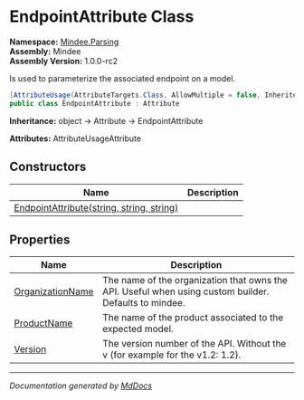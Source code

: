 ﻿<!--  
  <auto-generated>   
    The contents of this file were generated by a tool.  
    Changes to this file may be list if the file is regenerated  
  </auto-generated>   
-->

# EndpointAttribute Class

**Namespace:** [Mindee.Parsing](../index.md)  
**Assembly:** Mindee  
**Assembly Version:** 1.0.0\-rc2

Is used to parameterize the associated endpoint on a model.

```csharp
[AttributeUsage(AttributeTargets.Class, AllowMultiple = false, Inherited = false)]
public class EndpointAttribute : Attribute
```

**Inheritance:** object → Attribute → EndpointAttribute

**Attributes:** AttributeUsageAttribute

## Constructors

| Name                                                               | Description |
| ------------------------------------------------------------------ | ----------- |
| [EndpointAttribute(string, string, string)](constructors/index.md) |             |

## Properties

| Name                                               | Description                                                                                           |
| -------------------------------------------------- | ----------------------------------------------------------------------------------------------------- |
| [OrganizationName](properties/OrganizationName.md) | The name of the organization that owns the API. Useful when using custom builder. Defaults to mindee. |
| [ProductName](properties/ProductName.md)           | The name of the product associated to the expected model.                                             |
| [Version](properties/Version.md)                   | The version number of the API. Without the v (for example for the v1.2: 1.2).                         |

___

*Documentation generated by [MdDocs](https://github.com/ap0llo/mddocs)*
